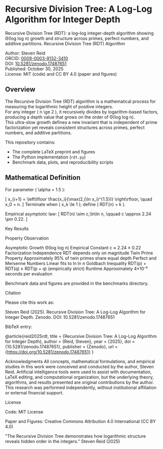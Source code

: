 # Recursive Division Tree: A Log-Log Algorithm for Integer Depth
Recursive Division Tree (RDT): a log–log integer-depth algorithm showing Θ(log log n) growth and structure across primes, perfect numbers, and additive partitions.
 Recursive Division Tree (RDT) Algorithm

Author: Steven Reid  
ORCID: [0009-0003-9132-3410](https://orcid.org/0009-0003-9132-3410)  
DOI: [10.5281/zenodo.17487651](https://doi.org/10.5281/zenodo.17487651)  
Published: October 30, 2025  
License: MIT (code) and CC BY 4.0 (paper and figures)



## Overview

The Recursive Division Tree (RDT) algorithm is a mathematical process for measuring the logarithmic height of positive integers.  
For any integer \( n \ge 2 \), it recursively divides by logarithm-based factors, producing a depth value that grows on the order of Θ(log log n).  
This ultra-slow growth defines a new invariant that is independent of prime factorization yet reveals consistent structures across primes, perfect numbers, and additive partitions.

This repository contains:
- The complete LaTeX preprint and figures  
- The Python implementation (`rdt.py`)  
- Benchmark data, plots, and reproducibility scripts  



## Mathematical Definition

For parameter \( \alpha = 1.5 \):

\[
x_{i+1} = \left\lfloor \frac{x_i}{\max(2,(\ln x_i)^{1.5})} \right\rfloor, \quad x_0 = n.
\]
Terminate when \( x_k \le 1 \); define \( RDT(n) = k \).

Empirical asymptotic law:
\[
RDT(n) \sim c\,\ln\ln n, \qquad c \approx 2.24 \pm 0.22.
\]




Key Results

Property	Observation

Asymptotic Growth	Θ(log log n)
Empirical Constant	c ≈ 2.24 ± 0.22
Factorization Independence	RDT depends only on magnitude
Twin Prime Property	Approximately 95% of twin primes share equal depth
Perfect and Mersenne Numbers	Linear fits to ln ln n
Goldbach Inequality	RDT(p) + RDT(q) ≥ RDT(p + q) (empirically strict)
Runtime	Approximately 4×10⁻⁵ seconds per evaluation


Benchmark data and figures are provided in the benchmarks directory.



Citation

Please cite this work as:

Steven Reid (2025). Recursive Division Tree: A Log-Log Algorithm for Integer Depth. Zenodo.
DOI: 10.5281/zenodo.17487651

BibTeX entry:

@article{reid2025rdt,
  title     = {Recursive Division Tree: A Log-Log Algorithm for Integer Depth},
  author    = {Reid, Steven},
  year      = {2025},
  doi       = {10.5281/zenodo.17487651},
  publisher = {Zenodo},
  url       = {https://doi.org/10.5281/zenodo.17487651}
}

Acknowledgments
All concepts, mathematical formulations, and empirical studies in this work were conceived and conducted by the author, Steven Reid. 
Artificial intelligence tools were used to assist with documentation, LaTeX editing, and computational organization, 
but the underlying theory, algorithms, and results presented are original contributions by the author. 
This research was performed independently, without institutional affiliation or external financial support.




License

Code: MIT License

Paper and Figures: Creative Commons Attribution 4.0 International (CC BY 4.0)




"The Recursive Division Tree demonstrates how logarithmic structure reveals hidden order in the integers."
Steven Reid (2025)
